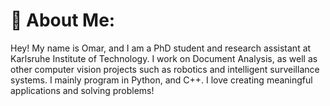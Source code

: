 # 💫 About Me:
Hey! My name is Omar, and I am a PhD student and research assistant at Karlsruhe Institute of Technology. I work on Document Analysis, as well as other computer vision projects such as robotics and intelligent surveillance systems. I mainly program in Python, and C++. I love creating meaningful applications and solving problems!

<!--
**moured/moured** is a ✨ _special_ ✨ repository because its `README.md` (this file) appears on your GitHub profile.

Here are some ideas to get you started:

- 🔭 I’m currently working on ...
- 🌱 I’m currently learning ...
- 👯 I’m looking to collaborate on ...
- 🤔 I’m looking for help with ...
- 💬 Ask me about ...
- 📫 How to reach me: ...
- 😄 Pronouns: ...
- ⚡ Fun fact: ...
-->
